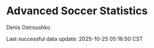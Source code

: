 # Advanced Soccer Statistics
Denis Ostroushko

<!-- gfm -->

Last successful data update: 2025-10-25 05:16:50 CST
